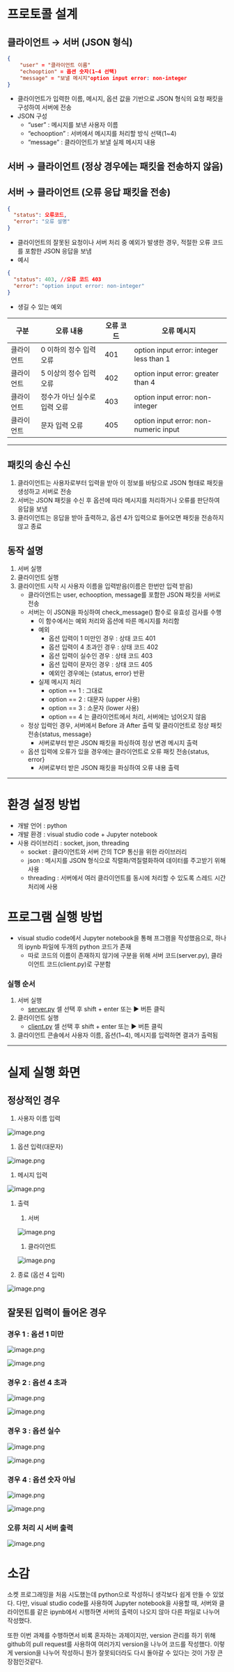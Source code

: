 # 프로토콜 설계

## 클라이언트 → 서버 (JSON 형식)

```json
{
	"user" = "클라이언트 이름"
	"echooption" = 옵션 숫자(1~4 선택)
	"message" = "보낼 메시지"option input error: non-integer
}
```

- 클라이언트가 입력한 이름, 메시지, 옵션 값을 기반으로 JSON 형식의 요청 패킷을 구성하여 서버에 전송
- JSON 구성
    - “user” : 메시지를 보낸 사용자 이름
    - “echooption” : 서버에서 메시지를 처리할 방식 선택(1~4)
    - “message” : 클라이언트가 보낼 실제 메시지 내용

## 서버 → 클라이언트 (정상 경우에는 패킷을 전송하지 않음)

## 서버 → 클라이언트 (오류 응답 패킷을 전송)

```json
{
  "status": 오류코드,
  "error": "오류 설명"
}
```

- 클라이언트의 잘못된 요청이나 서버 처리 중 예외가 발생한 경우, 적절한 오류 코드를 포함한 JSON 응답을 보냄
- 예시

```json
{
  "status": 403, //오류 코드 403
  "error": "option input error: non-integer"
}
```

- 생길 수 있는 예외

| 구분 | 오류 내용 | 오류 코드 | 오류 메시지 |
| --- | --- | --- | --- |
| 클라이언트 | 0 이하의 정수 입력 오류 | 401 | option input error: integer less than 1 |
| 클라이언트 | 5 이상의 정수 입력 오류 | 402 | option input error: greater than 4 |
| 클라이언트 | 정수가 아닌 실수로 입력 오류 | 403 | option input error: non-integer |
| 클라이언트 | 문자 입력 오류 | 405 | option input error: non-numeric input |

---

## 패킷의 송신 수신

1. 클라이언트는 사용자로부터 입력을 받아 이 정보를 바탕으로 JSON 형태로 패킷을 생성하고 서버로 전송
2. 서버는 JSON 패킷을 수신 후 옵션에 따라 메시지를 처리하거나 오류를 판단하여 응답을 보냄
3. 클라이언트는 응답을 받아 출력하고, 옵션 4가 입력으로 들어오면 패킷을 전송하지 않고 종료

## 동작 설명

1. 서버 실행
2. 클라이언트 실행
3. 클라이언트 시작 시 사용자 이름을 입력받음(이름은 한번만 입력 받음)
    - 클라이언트는 user, echooption, message를 포함한 JSON 패킷을 서버로 전송
    - 서버는 이 JSON을 파싱하여 check_message() 함수로 유효성 검사를 수행
        - 이 함수에서는 예외 처리와 옵션에 따른 메시지를 처리함
        - 예외
            - 옵션 입력이 1 미만인 경우 : 상태 코드 401
            - 옵션 입력이 4 초과인 경우 : 상태 코드 402
            - 옵션 입력이 실수인 경우 : 상태 코드 403
            - 옵션 입력이 문자인 경우 : 상태 코드 405
            - 예외인 경우에는 {status, error} 반환
        - 실제 메시지 처리
            - option == 1 : 그대로
            - option == 2 : 대문자 (upper 사용)
            - option == 3 : 소문자 (lower 사용)
            - option == 4 는 클라이언트에서 처리, 서버에는 넘어오지 않음
    - 정상 입력인 경우, 서버에서 Before 과 After 출력 및 클라이언트로 정상 패킷 전송{status, message}
        - 서버로부터 받은 JSON 패킷을 파싱하여 정상 변경 메시지 출력
    - 옵션 입력에 오류가 있을 경우에는 클라이언트로 오류 패킷 전송{status, error}
        - 서버로부터 받은 JSON 패킷을 파싱하여 오류 내용 출력

---

# 환경 설정 방법

- 개발 언어 : python
- 개발 환경 : visual studio code + Jupyter notebook
- 사용 라이브러리 : socket, json, threading
    - socket : 클라이언트와 서버 간의 TCP 통신을 위한 라이브러리
    - json : 메시지를 JSON 형식으로 직렬화/역질렬화하여 데이터를 주고받기 위해 사용
    - threading : 서버에서 여러 클라이언트를 동시에 처리할 수 있도록 스레드 시간 처리에 사용

# 프로그램 실행 방법

- visual studio code에서 Jupyter notebook을 통해 프그램을 작성했음으로, 하나의 ipynb 파일에 두개의 python 코드가 존재
    - 따로 코드의 이름이 존재하지 않기에 구분을 위해 서버 코드(server.py), 클라이언트 코드(client.py)로 구분함

### 실행 순서

1. 서버 실행
    - [server.py](http://server.py) 셀 선택 후 shift + enter 또는 ▶ 버튼 클릭
2. 클라이언트 실행
    - [client.py](http://client.py) 셀 선택 후 shift + enter 또는 ▶ 버튼 클릭
3. 클라이언트 콘솔에서 사용자 이름, 옵션(1~4), 메시지를 입력하면 결과가 출력됨

---

# 실제 실행 화면

## 정상적인 경우

1. 사용자 이름 입력

![image.png](attachment:1443dcc9-3a0b-4c45-892c-5bcaa46ae3ed:image.png)

1. 옵션 입력(대문자)

![image.png](attachment:49ae200f-6b93-4dd9-aa38-7ae9067e7b48:image.png)

1. 메시지 입력

![image.png](attachment:ec089ae7-7f22-434d-ac2c-4cc1f0bc2582:image.png)

1. 출력
    1. 서버
    
    ![image.png](attachment:097cafb7-110e-49e8-a79d-9ec8ae22406d:image.png)
    
    1. 클라이언트
    
    ![image.png](attachment:52ec2906-a147-412b-af48-40be953b7379:image.png)
    
2. 종료 (옵션 4 입력)

![image.png](attachment:7cc83359-06cc-47ba-b626-8531501b7d1a:image.png)

## 잘못된 입력이 들어온 경우

### 경우 1 : 옵션 1 미만

![image.png](attachment:73e73cb5-2a60-41f0-b165-c76c9d518454:image.png)

![image.png](attachment:5a7024fb-89ea-438b-ad7c-a064582d5eaa:image.png)

### 경우 2 :  옵션 4 초과

![image.png](attachment:11b1107a-e1a3-434f-8ea3-8ed2acacdff4:image.png)

![image.png](attachment:d9087cc4-1a64-41fb-b875-ac6d3e3d671b:image.png)

### 경우 3 : 옵션 실수

![image.png](attachment:01a43d2f-07fb-42c4-a59b-81a243c0a6b1:image.png)

![image.png](attachment:62959a60-9fd1-448f-8d27-7611237f81af:image.png)

### 경우 4 : 옵션 숫자 아님

![image.png](attachment:b175943e-aef3-4c26-b2fe-d73f1a751185:image.png)

![image.png](attachment:5c8ef7bd-a19f-4ad5-abf6-c6cd3e84719e:image.png)

### 오류 처리 시 서버 출력

![image.png](attachment:16e271f7-31b3-48e4-b4ad-b77adbe88fbe:image.png)

# 소감

소켓 프로그래밍을 처음 시도했는데 python으로 작성하니 생각보다 쉽게 만들 수 있었다. 다만, visual studio code를 사용하여 Jupyter notebook을 사용할 때, 서버와 클라이언트를 같은 ipynb에서 시행하면 서버의 출력이 나오지 않아 다른 파일로 나누어 작성했다.

또한 이번 과제를 수행하면서 비록 혼자하는 과제이지만, version 관리를 하기 위해 github의 pull request를 사용하여 여러가지 version을 나누어 코드를 작성했다. 이렇게 version을 나누어 작성하니 뭔가 잘못되더라도 다시 돌아갈 수 있다는 것이 가장 큰 장점인것같다.
